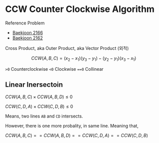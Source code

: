 # CCW Counter Clockwise Algorithm 

Reference Problem 

- [Baekjoon 2166](https://www.acmicpc.net/problem/2166)
- [Baekjoon 2162](https://www.acmicpc.net/problem/2162)

Cross Product, aka Outer Product, aka Vector Product (외적) 

$$ 
CCW(A, B, C) = (x_2 - x_1)(y_3 - y_1) - (y_2 - y_1)(x_3 - x_1)
$$

`>0` Counterclockwise 
`<0` Clockwise 
`==0` Collinear 

## Linear Inersectoin  

$CCW(A, B, C) \times CCW(A, B, D) \leq 0$ 

$CCW(C, D, A) \times CCW(C, D, B) \leq 0$ 

Means, two lines `AB` and `CD` intersects. 

However, there is one more probality, in same line. 
Meaning that, 

$CCW(A, B, C) == CCW(A, B, D) == CCW(C, D, A) == CCW(C, D, B)$ 

